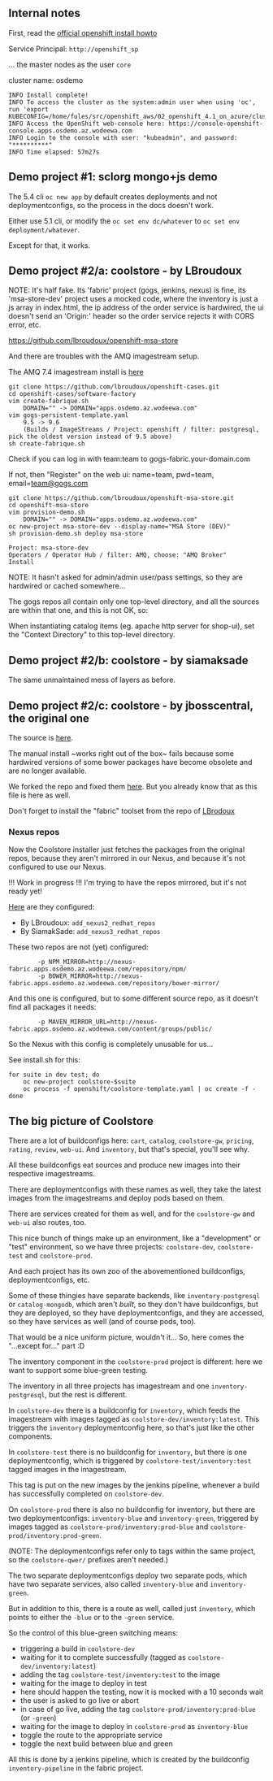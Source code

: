 ## Internal notes

First, read the [official openshift install howto](https://docs.openshift.com/container-platform/4.5/installing/installing_azure/installing-azure-account.html)

Service Principal: `http://openshift_sp`

... the master nodes as the user `core`

cluster name: osdemo

```
INFO Install complete!
INFO To access the cluster as the system:admin user when using 'oc', run 'export KUBECONFIG=/home/fules/src/openshift_aws/02_openshift_4.1_on_azure/cluster_install/auth/kubeconfig'
INFO Access the OpenShift web-console here: https://console-openshift-console.apps.osdemo.az.wodeewa.com
INFO Login to the console with user: "kubeadmin", and password: "**********"
INFO Time elapsed: 57m27s
```

## Demo project #1: sclorg mongo+js demo

The 5.4 cli `oc new app` by default creates deployments and not deploymentconfigs, so
the process in the docs doesn't work.

Either use 5.1 cli, or modify the `oc set env dc/whatever` to `oc set env deployment/whatever`.

Except for that, it works.


## Demo project #2/a: coolstore - by LBroudoux

NOTE: It's half fake. Its 'fabric' project (gogs, jenkins, nexus) is fine, its 'msa-store-dev' project
uses a mocked code, where the inventory is just a js array in index.html, the ip address of the order
service is hardwired, the ui doesn't send an 'Origin:' header so the order service rejects it with CORS error,
etc.

https://github.com/lbroudoux/openshift-msa-store

And there are troubles with the AMQ imagestream setup.

The AMQ 7.4 imagestream install is [here](https://access.redhat.com/documentation/en-us/red_hat_amq/7.4/html-single/deploying_amq_broker_on_openshift_container_platform/index#install-deploy-broker-ocp)

```
git clone https://github.com/lbroudoux/openshift-cases.git
cd openshift-cases/software-factory
vim create-fabrique.sh
	DOMAIN="" -> DOMAIN="apps.osdemo.az.wodeewa.com"
vim gogs-persistent-template.yaml
	9.5 -> 9.6
	(Builds / ImageStreams / Project: openshift / filter: postgresql, pick the oldest version instead of 9.5 above)
sh create-fabrique.sh
```

Check if you can log in with team:team to gogs-fabric.your-domain.com

If not, then "Register" on the web ui: name=team, pwd=team, email=team@gogs.com

```
git clone https://github.com/lbroudoux/openshift-msa-store.git
cd openshift-msa-store
vim provision-demo.sh
	DOMAIN="" -> DOMAIN="apps.osdemo.az.wodeewa.com"
oc new-project msa-store-dev --display-name="MSA Store (DEV)"
sh provision-demo.sh deploy msa-store
```

```
Project: msa-store-dev
Operators / Operator Hub / filter: AMQ, choose: "AMQ Broker"
Install
```

NOTE: It hasn't asked for admin/admin user/pass settings, so they are hardwired or cached somewhere...

The gogs repos all contain only one top-level directory, and all the sources are within that one, and this is not OK, so:

When instantiating catalog items (eg. apache http server for shop-ui), set the "Context Directory" to this top-level directory.


## Demo project #2/b: coolstore - by siamaksade

The same unmaintained mess of layers as before.


## Demo project #2/c: coolstore - by jbosscentral, the original one

The source is [here](https://github.com/jbossdemocentral/coolstore-microservice).

The manual install ~works right out of the box~ fails because some hardwired versions of some bower packages have become obsolete and are no longer available.

We forked the repo and fixed them [here](https://github.com/ourredgitrepo/coolstore-microservice). But you already know that as this file is here as well.


Don't forget to install the "fabric" toolset from the repo of [LBrodoux](https://github.com/lbroudoux/openshift-cases.git)

### Nexus repos

Now the Coolstore installer just fetches the packages from the original repos, because they aren't mirrored in our Nexus, and because it's not
configured to use our Nexus.

!!! Work in progress !!!  I'm trying to have the repos mirrored, but it's not ready yet!

[Here](https://raw.githubusercontent.com/OpenShiftDemos/nexus/master/scripts/nexus-functions) are they configured:

- By LBroudoux: `add_nexus2_redhat_repos`
- By SiamakSade: `add_nexus3_redhat_repos`

These two repos are not (yet) configured:
```
		-p NPM_MIRROR=http://nexus-fabric.apps.osdemo.az.wodeewa.com/repository/npm/
		-p BOWER_MIRROR=http://nexus-fabric.apps.osdemo.az.wodeewa.com/repository/bower-mirror/
```

And this one is configured, but to some different source repo, as it doesn't find all packages it needs:
```
		-p MAVEN_MIRROR_URL=http://nexus-fabric.apps.osdemo.az.wodeewa.com/content/groups/public/
```

So the Nexus with this config is completely unusable for us...

See install.sh for this:

```
for suite in dev test; do
	oc new-project coolstore-$suite
	oc process -f openshift/coolstore-template.yaml | oc create -f -
done
```


## The big picture of Coolstore

There are a lot of buildconfigs here: `cart`, `catalog`, `coolstore-gw`, `pricing`, `rating`, `review`, `web-ui`.
And `inventory`, but that's special, you'll see why.

All these buildconfigs eat sources and produce new images into their respective imagestreams.

There are deploymentconfigs with these names as well, they take the latest images from the
imagestreams and deploy pods based on them.

There are services created for them as well, and for the `coolstore-gw` and `web-ui` also routes, too.

This nice bunch of things make up an environment, like a "development" or "test" environment,
so we have three projects: `coolstore-dev`, `coolstore-test` and `coolstore-prod`.

And each project has its own zoo of the abovementioned buildconfigs, deploymentconfigs, etc.

Some of these thingies have separate backends, like `inventory-postgresql` or `catalog-mongodb`,
which aren't _built_, so they don't have buildconfigs, but they are deployed, so they have
deploymentconfigs, and they are accessed, so they have services as well (and of course pods, too).

That would be a nice uniform picture, wouldn't it... So, here comes the "...except for..." part :D

The inventory component in the `coolstore-prod` project is different: here we want to support some
blue-green testing.

The inventory in all three projects has imagestream and one `inventory-postgresql`, but the rest is different.

In `coolstore-dev` there is a buildconfig for `inventory`, which feeds the imagestream with images tagged as
`coolstore-dev/inventory:latest`. This triggers the `inventory` deploymentconfig here, so that's just like
the other components.

In `coolstore-test` there is no buildconfig for `inventory`, but there is one deploymentconfig, which is
triggered by `coolstore-test/inventory:test` tagged images in the imagestream.

This tag is put on the new images by the jenkins pipeline, whenever a build has successfully completed
on `coolstore-dev`.

On `coolstore-prod` there is also no buildconfig for inventory, but there are two deploymentconfigs:
`inventory-blue` and `inventory-green`, triggered by images tagged as `coolstore-prod/inventory:prod-blue` and
`coolstore-prod/inventory:prod-green`.

(NOTE: The deploymentconfigs refer only to tags within the same project, so the `coolstore-qwer/` prefixes
aren't needed.)

The two separate deploymentconfigs deploy two separate pods, which have two separate services, also called
`inventory-blue` and `inventory-green`.

But in addition to this, there is a route as well, called just `inventory`, which points to either the `-blue` or to
the `-green` service.

So the control of this blue-green switching means:
- triggering a build in `coolstore-dev`
- waiting for it to complete successfully (tagged as `coolstore-dev/inventory:latest`)
- adding the tag `coolstore-test/inventory:test` to the image
- waiting for the image to deploy in test
- here should happen the testing, now it is mocked with a 10 seconds wait
- the user is asked to go live or abort
- in case of go live, adding the tag `coolstore-prod/inventory:prod-blue` (or `-green`)
- waiting for the image to deploy in `coolstore-prod` as `inventory-blue`
- toggle the route to the appropriate service
- toggle the next build between blue and green

All this is done by a jenkins pipeline, which is created by the buildconfig `inventory-pipeline` in the fabric project.
